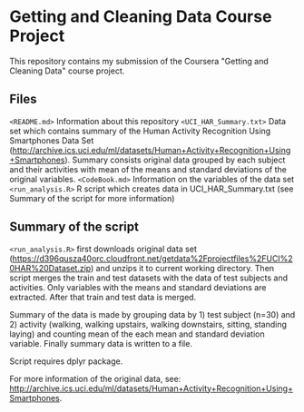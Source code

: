 # Getting and Cleaning Data Course Project
This repository contains my submission of the Coursera "Getting and Cleaning Data" course project.
## Files

`<README.md>` Information about this repository
`<UCI_HAR_Summary.txt>` Data set which contains summary of the Human Activity Recognition Using Smartphones Data Set (http://archive.ics.uci.edu/ml/datasets/Human+Activity+Recognition+Using+Smartphones). Summary consists original data grouped by each subject and their activities with mean of the means and standard deviations of the original variables.
`<CodeBook.md>` Information on the variables of the data set
`<run_analysis.R>` R script which creates data in UCI_HAR_Summary.txt (see Summary of the script for more information)

## Summary of the script

`<run_analysis.R>` first downloads original data set (https://d396qusza40orc.cloudfront.net/getdata%2Fprojectfiles%2FUCI%20HAR%20Dataset.zip) and unzips it to current working directory. Then script merges the train and test datasets with the data of test subjects and activities. Only variables with the means and standard deviations are extracted. After that train and test data is merged.

Summary of the data is made by grouping data by 1) test subject (n=30) and 2) activity (walking, walking upstairs, walking downstairs, sitting, standing laying) and counting mean of the each mean and standard deviation variable. Finally summary data is written to a file.

Script requires dplyr package.

For more information of the original data, see: http://archive.ics.uci.edu/ml/datasets/Human+Activity+Recognition+Using+Smartphones.